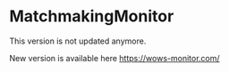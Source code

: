 # MatchmakingMonitor

This version is not updated anymore. 

New version is available here https://wows-monitor.com/
